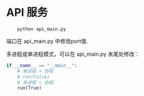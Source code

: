 # API 服务
```shell
    python api_main.py
```

端口在 api_main.py 中修改port值.

多进程或单进程模式，可以在 api_main.py 末尾处修改：
```python
if __name__ == "__main__":
    # 单进程 + 协程
    # run(False)
    # 多进程 + 协程
    run(True)
```
